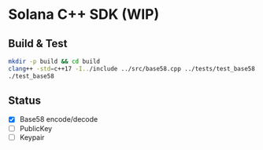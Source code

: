 # Solana C++ SDK (WIP)

## Build & Test

```bash
mkdir -p build && cd build
clang++ -std=c++17 -I../include ../src/base58.cpp ../tests/test_base58.cpp -o test_base58
./test_base58
```

## Status

- [x] Base58 encode/decode
- [ ] PublicKey
- [ ] Keypair